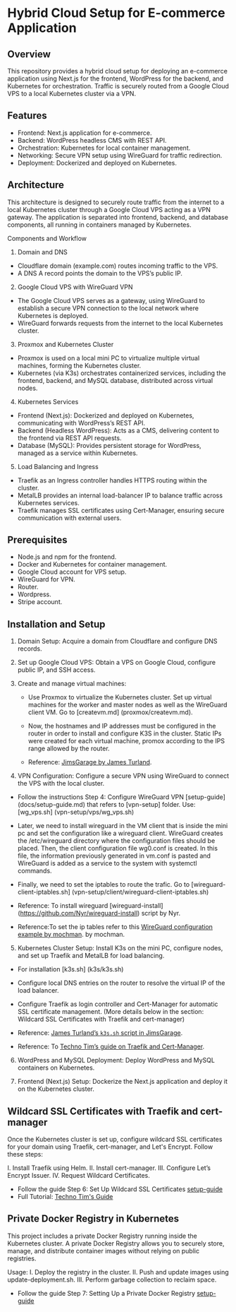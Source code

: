 # Hybrid Cloud Setup for E-commerce Application

## Overview
This repository provides a hybrid cloud setup for deploying an e-commerce application using Next.js for the frontend, WordPress for the backend, and Kubernetes for orchestration. Traffic is securely routed from a Google Cloud VPS to a local Kubernetes cluster via a VPN.

## Features
- Frontend: Next.js application for e-commerce.
- Backend: WordPress headless CMS with REST API.
- Orchestration: Kubernetes for local container management.
- Networking: Secure VPN setup using WireGuard for traffic redirection.
- Deployment: Dockerized and deployed on Kubernetes.

## Architecture
This architecture is designed to securely route traffic from the internet to a local Kubernetes cluster through a Google Cloud VPS acting as a VPN gateway. The application is separated into frontend, backend, and database components, all running in containers managed by Kubernetes.

Components and Workflow
1. Domain and DNS
- Cloudflare domain (example.com) routes incoming traffic to the VPS.
- A DNS A record points the domain to the VPS’s public IP.
2. Google Cloud VPS with WireGuard VPN
- The Google Cloud VPS serves as a gateway, using WireGuard to establish a secure VPN connection to the local network where    Kubernetes is deployed.
- WireGuard forwards requests from the internet to the local Kubernetes cluster.
3. Proxmox and Kubernetes Cluster
- Proxmox is used on a local mini PC to virtualize multiple virtual machines, forming the Kubernetes cluster.
- Kubernetes (via K3s) orchestrates containerized services, including the frontend, backend, and MySQL database, distributed 
  across virtual nodes.
4. Kubernetes Services
- Frontend (Next.js): Dockerized and deployed on Kubernetes, communicating with WordPress’s REST API.
- Backend (Headless WordPress): Acts as a CMS, delivering content to the frontend via REST API requests.
- Database (MySQL): Provides persistent storage for WordPress, managed as a service within Kubernetes.
5. Load Balancing and Ingress
- Traefik as an Ingress controller handles HTTPS routing within the cluster.
- MetalLB provides an internal load-balancer IP to balance traffic across Kubernetes services.
- Traefik manages SSL certificates using Cert-Manager, ensuring secure communication with external users.

## Prerequisites
- Node.js and npm for the frontend.
- Docker and Kubernetes for container management.
- Google Cloud account for VPS setup.
- WireGuard for VPN.
- Router.
- Wordpress.
- Stripe account.


## Installation and Setup
1. Domain Setup:
  Acquire a domain from Cloudflare and configure DNS records.

2. Set up Google Cloud VPS:
  Obtain a VPS on Google Cloud, configure public IP, and SSH access.

3. Create and manage virtual machines:
    - Use Proxmox to virtualize the Kubernetes cluster. Set up virtual machines for the worker and master nodes as well as the WireGuard client VM.
    Go to [createvm.md] (proxmox/createvm.md).

    - Now, the hostnames and IP addresses must be configured in the router in order to install and configure K3S in the cluster. Static IPs were created for each virtual machine, promox according to the IPS range allowed by the router.      
  
    - Reference: [JimsGarage by James Turland](https://github.com/JamesTurland/JimsGarage/tree/main/Kubernetes/Cloud-Init). 

4. VPN Configuration:
  Configure a secure VPN using WireGuard to connect the VPS with the local cluster.

  - Follow the instructions Step 4: Configure WireGuard VPN [setup-guide] (docs/setup-guide.md) that refers to [vpn-setup] folder. 
  Use: [wg_vps.sh] (vpn-setup/vps/wg_vps.sh)

  - Later, we need to install wireguard in the VM client that is inside the mini pc and set the configuration like a wireguard client. WireGuard creates the /etc/wireguard directory where the configuration files should be placed. Then, the client configuration file wg0.conf is created. In this file, the information previously generated in vm.conf is pasted and WireGuard is added as a service to the system with systemctl commands. 

  - Finally, we need to set the iptables to route the trafic. 
  Go to [wireguard-client-iptables.sh] (vpn-setup/client/wireguard-client-iptables.sh)

   - Reference: To install wireguard [wireguard-install] (https://github.com/Nyr/wireguard-install) script by Nyr. 
   - Reference:To set the ip tables refer to this [WireGuard configuration example by mochman](https://github.com/mochman/Bypass_CGNAT/blob/main/Wireguard%20Configs/VPS/wg0.conf). by mochman.

5. Kubernetes Cluster Setup:
  Install K3s on the mini PC, configure nodes, and set up Traefik and MetalLB for load balancing.

  - For installation [k3s.sh] (k3s/k3s.sh) 

  - Configure local DNS entries on the router to resolve the virtual IP of the load balancer.

  - Configure Traefik as login controller and Cert-Manager for automatic SSL certificate management. (More details below in the section: Wildcard SSL Certificates with Traefik and cert-manager)

  - Reference: [James Turland’s `k3s.sh` script in JimsGarage](https://github.com/JamesTurland/JimsGarage/blob/main/Kubernetes/K3S-Deploy/k3s.sh).
  - Reference: To  [Techno Tim’s guide on Traefik and Cert-Manager](https://github.com/techno-tim/launchpad/tree/master/kubernetes/traefik-cert-manager). 

6. WordPress and MySQL Deployment:
  Deploy WordPress and MySQL containers on Kubernetes.

7. Frontend (Next.js) Setup:
  Dockerize the Next.js application and deploy it on the Kubernetes cluster.

## Wildcard SSL Certificates with Traefik and cert-manager

Once the Kubernetes cluster is set up, configure wildcard SSL certificates for your domain using Traefik, cert-manager, and Let's Encrypt. Follow these steps:

  I. Install Traefik using Helm.
  II. Install cert-manager.
  III. Configure Let’s Encrypt Issuer.
  IV. Request Wildcard Certificates.

- Follow the guide Step 6: Set Up Wildcard SSL Certificates [setup-guide](docs/setup-guide.md)
- Full Tutorial: [Techno Tim's Guide](https://technotim.live/posts/kube-traefik-cert-manager-le/#helm) 


## Private Docker Registry in Kubernetes

This project includes a private Docker Registry running inside the Kubernetes cluster. A private Docker Registry allows you to securely store, manage, and distribute container images without relying on public registries.

Usage:
  I. Deploy the registry in the cluster.
  II. Push and update images using update-deployment.sh.
  III. Perform garbage collection to reclaim space.

- Follow the guide Step 7: Setting Up a Private Docker Registry [setup-guide](docs/setup-guide.md)



